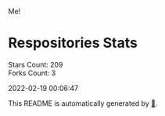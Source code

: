 Me!

# Respositories Stats
Stars Count: 209  
Forks Count: 3

2022-02-19 00:06:47  

This README is automatically generated by [🐰](https://github.com/rnitta/rnitta).
